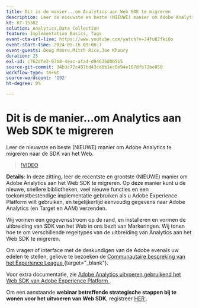 ```yaml
---
title: Dit is de manier...om Analytics aan Web SDK te migreren
description: Leer de nieuwste en beste (NIEUWE) manier om Adobe Analytics te migreren naar de Web SDK
kt: KT-15382
solution: Analytics,Data Collection
feature: Implementation Basics, Tags
event-cta-url-live: https://www.youtube.com/watch?v=J4fuB2fki8o
event-start-time: 2024-05-16 09:00-7
event-guests: Doug Moore,Mitch Rice,Joe Khoury
duration: 25
exl-id: c762dfe2-07b8-4eac-afa4-d94636d0b5b5
source-git-commit: 34b3c72c487bd43cd8b1ec0e94e107dfb72be850
workflow-type: tm+mt
source-wordcount: '192'
ht-degree: 0%

---
```


# Dit is de manier...om Analytics aan Web SDK te migreren

Leer de nieuwste en beste (NIEUWE) manier om Adobe Analytics te migreren naar de SDK van het Web.

>[!VIDEO](https://video.tv.adobe.com/v/3428791/?quality=12&learn=on)

**Details**: In deze zitting, leer de recentste en grootste (NIEUWE) manier om Adobe Analytics aan het Web SDK te migreren. Op deze manier kunt u de nieuwe, snellere bibliotheken, veel nieuwe functies en een toekomstbestendige implementatie gebruiken als u Adobe Experience Platform wilt gebruiken, en tegelijkertijd eenvoudig gegevens naar Adobe Analytics (en Target en AAM) verzenden.

Wij vormen een gegevensstroom op de rand, en installeren en vormen de uitbreiding van SDK van het Web in ons bezit van Markeringen. Wij tonen hoe te om verschillende regeltypes van de uitbreiding van Analytics aan het Web SDK te migreren.

Om vragen of interface met de deskundigen van de Adobe evenals uw edelen te stellen, gelieve te bezoeken de [ Communautaire bespreking van het Experience League ](https://experienceleaguecommunities.adobe.com/t5/adobe-experience-platform-data/experience-league-live-post-session-discussion-this-is-the-way/m-p/673538) {target="_blank"}.

Voor extra documentatie, zie [ Adobe Analytics uitvoeren gebruikend het Web SDK van Adobe Experience Platform ](https://experienceleague.adobe.com/en/docs/analytics/implementation/aep-edge/web-sdk/overview).

Om een aanstaande **webinar betreffende strategische stappen bij te wonen voor het uitvoeren van Web SDK**, registreer [ HER ](https://engage.adobe.com/step_by_step_guide_implement.html).
